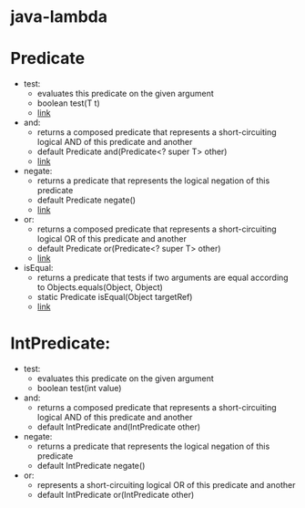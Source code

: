 # java-lambda

# Predicate
 * test: 
   * evaluates this predicate on the given argument
   * boolean test(T t)
   *  [link](https://github.com/HunorVadaszPerhat/java-predicate/tree/main/predicate/predicate_tes)
 * and:
   * returns a composed predicate that represents a short-circuiting logical AND of this predicate and another
   * default Predicate<T> and(Predicate<? super T> other)
   *  [link](https://github.com/HunorVadaszPerhat/java-predicate/tree/main/predicate/predicate_and)
 * negate:
   * returns a predicate that represents the logical negation of this predicate
   * default Predicate<T> negate()
   *  [link](https://github.com/HunorVadaszPerhat/java-predicate/tree/main/predicate/predicate_negate)
 * or: 
   * returns a composed predicate that represents a short-circuiting logical OR of this predicate and another
   * default Predicate<T> or(Predicate<? super T> other)
   *  [link](https://github.com/HunorVadaszPerhat/java-predicate/tree/main/predicate/predicate_or)
 * isEqual:
   * returns a predicate that tests if two arguments are equal according to Objects.equals(Object, Object)
   * static <T> Predicate<T> isEqual(Object targetRef)
   *  [link](https://github.com/HunorVadaszPerhat/java-predicate/tree/main/predicate/predicate_isequal)
 
# IntPredicate:
 * test: 
   * evaluates this predicate on the given argument
   * boolean test(int value)
 * and:
   * returns a composed predicate that represents a short-circuiting logical AND of this predicate and another
   * default IntPredicate and(IntPredicate other)
 * negate:
   * returns a predicate that represents the logical negation of this predicate
   * default IntPredicate negate()
 * or:
   * represents a short-circuiting logical OR of this predicate and another
   * default IntPredicate or(IntPredicate other)